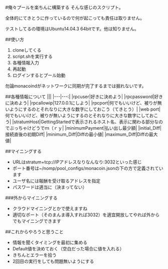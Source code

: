 #俺々プールを楽ちんに構築する
そんな感じのスクリプト。

全体的にてきとうに作っているので何が起こっても責任は取りません。

テストしてるの環境はUbuntu14.04.3 64bitです。他は知りません。

##使い方
1. cloneしてくる
2. script.shを実行する
3. 各種情報入力
4. 再起動
5. ログインするとプール始動

勿論monacoindがネットワークに同期が完了するまでは掘れないです。

##各種情報について
|||
|---|---:|
|rpcuser|好きに決めよう|
|rpcpassword|好きに決めよう|
|rpcallowip|127.0.0.1にしよう|
|rpcport|何でもいいけど、被りが無いようにするのとそれなりに大きな数字にしておこう（てきとう）|
|web port|何でもいいけど、被りが無いようにするのとそれなりに大きな数字にしておこう|
|stratumHost|GettingStartedで表示されるホスト名、表示に関わる部分なのでぶっちゃけどうでｍ（ｒｙ|
|minimumPayment|払い出し最少額|
|initial_Diff|接続直後の初期Diff|
|minimum_Diff|Diffの最小値|
|maximum_Diff|Diffの最大値|

##マイニングする
- URLはstratum+tcp://IPアドレスなりなんなり:3032といった感じ
- ポート番号は~/nomp/pool_configs/monacoin.jsonの下の方で定義されています
- ユーザ名には報酬を受け取るアドレスを指定
- パスワードは適当に（決まってない）

###外からマイニングする
- クラウドマイニングとかで使えますね
- 適切なポート（そのまんま導入すれば3032）を適宜開放してやれば外からでもマイニングできます

##これからやろうと思うこと
- 情報を聞くタイミングを最初に集める
- Default値を決めておく（空白だった場合に値を入れる）
- きちんとエラーを拾う
- 2回目の実行をしても問題無いようにする
